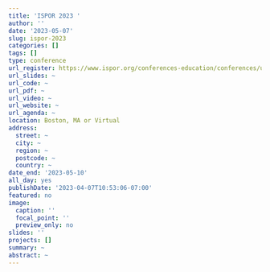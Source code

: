 ```yaml
---
title: 'ISPOR 2023 '
author: ''
date: '2023-05-07'
slug: ispor-2023
categories: []
tags: []
type: conference
url_register: https://www.ispor.org/conferences-education/conferences/upcoming-conferences/ispor-2023
url_slides: ~
url_code: ~
url_pdf: ~
url_video: ~
url_website: ~
url_agenda: ~
location: Boston, MA or Virtual
address:
  street: ~
  city: ~
  region: ~
  postcode: ~
  country: ~
date_end: '2023-05-10'
all_day: yes
publishDate: '2023-04-07T10:53:06-07:00'
featured: no
image:
  caption: ''
  focal_point: ''
  preview_only: no
slides: ''
projects: []
summary: ~
abstract: ~
---
```


<!--more-->
